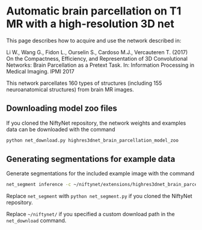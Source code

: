 # Automatic brain parcellation on T1 MR with a high-resolution 3D net

This page describes how to acquire and use the network described in:

Li W., Wang G., Fidon L., Ourselin S., Cardoso M.J., Vercauteren T. (2017)
On the Compactness, Efficiency, and Representation of 3D 
Convolutional Networks: Brain Parcellation as a Pretext Task.
In: Information Processing in Medical Imaging. IPMI 2017

This network parcellates 160 types of structures 
(including 155 neuroanatomical structures) from brain MR images.
## Downloading model zoo files

If you cloned the NiftyNet repository, 
the network weights and examples data can be downloaded with the command
```bash
python net_download.py highres3dnet_brain_parcellation_model_zoo
```

## Generating segmentations for example data

Generate segmentations for the included example image with the command 
```bash
net_segment inference -c ~/niftynet/extensions/highres3dnet_brain_parcellation/highres3dnet_config_eval.ini
```

Replace `net_segment` with `python net_segment.py` if you cloned the NiftyNet repository. 

Replace `~/niftynet/` if you specified a custom download path in the `net_download` command.